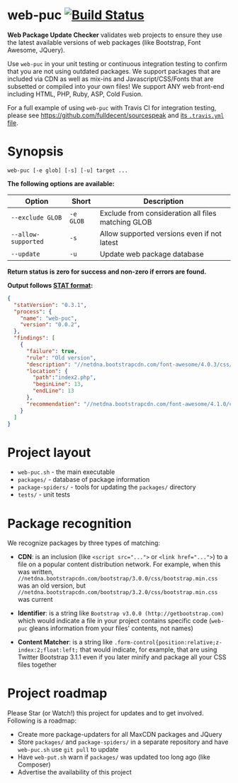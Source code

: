 web-puc [![Build Status](https://travis-ci.org/fulldecent/web-puc.svg?branch=master)](https://travis-ci.org/fulldecent/web-puc)
=======

**Web Package Update Checker** validates web projects to ensure they use the latest available versions of web packages (like Bootstrap, Font Awesome, JQuery).

Use `web-puc` in your unit testing or continuous integration testing to confirm that you are not using outdated packages. We support packages that are included via CDN as well as mix-ins and Javascript/CSS/Fonts that are subsetted or compiled into your own files! We support ANY web front-end including HTML, PHP, Ruby, ASP, Cold Fusion.

For a full example of using `web-puc` with Travis CI for integration testing, please see https://github.com/fulldecent/sourcespeak and <a href="https://github.com/fulldecent/sourcespeak/blob/master/.travis.yml">its `.travis.yml` file</a>.


Synopsis
========

`web-puc [-e glob] [-s] [-u] target ...`

**The following options are available:**

| Option              | Short      | Description                                         |
| ------------------- | ---------- | ------------                                        |
| `--exclude GLOB`    | `-e GLOB`  | Exclude from consideration all files matching GLOB  |
| `--allow-supported` | `-s`       | Allow supported versions even if not latest         |
| `--update`          | `-u`       | Update web package database                         |

**Return status is zero for success and non-zero if errors are found.**

**Output follows [STAT format](https://github.com/fulldecent/structured-acceptance-test):**

```json
{
  "statVersion": "0.3.1",
  "process": {
    "name": "web-puc",
    "version": "0.0.2",
  },
  "findings": [
    {
      "failure": true,
      "rule": "Old version",
      "description": "//netdna.bootstrapcdn.com/font-awesome/4.0.3/css/font-awesome.min.css",
      "location": {
        "path":"index2.php",
        "beginLine": 13,
        "endLine": 13
      },
      "recommendation": "//netdna.bootstrapcdn.com/font-awesome/4.1.0/css/font-awesome.min.css"
    }
  ]
}
```


Project layout
==============

 - `web-puc.sh` - the main executable
 - `packages/` - database of package information
 - `package-spiders/` - tools for updating the `packages/` directory
 - `tests/` - unit tests


Package recognition
===================

We recognize packages by three types of matching:

 - **CDN**: is an inclusion (like `<script src="...">` or `<link href="...">`) to a file on a popular content distribution network. For example, when this was written, `//netdna.bootstrapcdn.com/bootstrap/3.0.0/css/bootstrap.min.css` was an old version, but `//netdna.bootstrapcdn.com/bootstrap/3.2.0/css/bootstrap.min.css` was current

 - **Identifier**: is a string like `Bootstrap v3.0.0 (http://getbootstrap.com)` which would indicate a file in your project contains specific code (`web-puc` gleans information from your files' contents, not names)

 - **Content Matcher**: is a string like `.form-control{position:relative;z-index:2;float:left;` that would indicate, for example, that are using Twitter Bootstrap 3.1.1 even if you later minify and package all your CSS files together


Project roadmap
===============

Please Star (or Watch!) this project for updates and to get involved. Following is a roadmap:

 * Create more package-updaters for all MaxCDN packages and JQuery
 * Store `packages/` and `package-spiders/` in a separate repository and have `web-puc.sh` use `git pull` to update
 * Have `web-put.sh` warn if `packages/` was updated too long ago (like Composer)
 * Advertise the availability of this project
